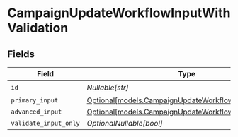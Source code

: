 # CampaignUpdateWorkflowInputWithValidation


## Fields

| Field                                                                                                    | Type                                                                                                     | Required                                                                                                 | Description                                                                                              |
| -------------------------------------------------------------------------------------------------------- | -------------------------------------------------------------------------------------------------------- | -------------------------------------------------------------------------------------------------------- | -------------------------------------------------------------------------------------------------------- |
| `id`                                                                                                     | *Nullable[str]*                                                                                          | :heavy_check_mark:                                                                                       | N/A                                                                                                      |
| `primary_input`                                                                                          | [Optional[models.CampaignUpdateWorkflowPrimaryInput]](../models/campaignupdateworkflowprimaryinput.md)   | :heavy_minus_sign:                                                                                       | N/A                                                                                                      |
| `advanced_input`                                                                                         | [Optional[models.CampaignUpdateWorkflowAdvancedInput]](../models/campaignupdateworkflowadvancedinput.md) | :heavy_minus_sign:                                                                                       | N/A                                                                                                      |
| `validate_input_only`                                                                                    | *OptionalNullable[bool]*                                                                                 | :heavy_minus_sign:                                                                                       | N/A                                                                                                      |